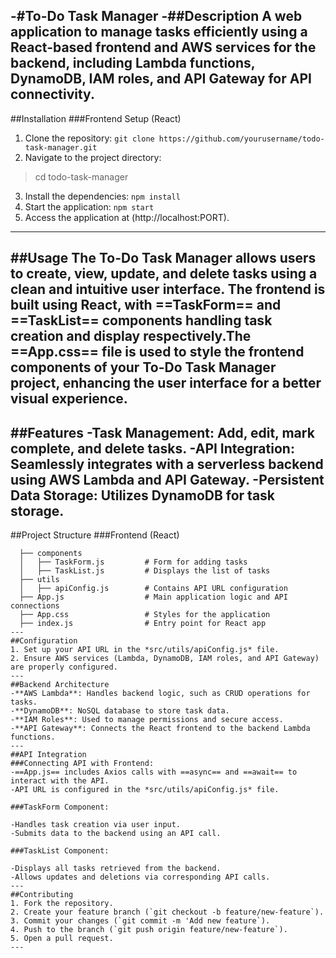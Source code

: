 -#To-Do Task Manager
-##Description
A web application to manage tasks efficiently using a React-based frontend and AWS services for the backend, including Lambda functions, DynamoDB, IAM roles, and API Gateway for API connectivity.
---
##Installation
###Frontend Setup (React)
1. Clone the repository:
`git clone https://github.com/yourusername/todo-task-manager.git`
2. Navigate to the project directory:
> cd todo-task-manager
3. Install the dependencies:
`npm install`
4. Start the application:
`npm start`
5. Access the application at (http://localhost:PORT).
---
##Usage 
The To-Do Task Manager allows users to create, view, update, and delete tasks using a clean and intuitive user interface. The frontend is built using React, with ==TaskForm== and ==TaskList== components handling task creation and display respectively.The ==App.css== file is used to style the frontend components of your To-Do Task Manager project, enhancing the user interface for a better visual experience.
---
##Features
-**Task Management**: Add, edit, mark complete, and delete tasks.
-**API Integration**: Seamlessly integrates with a serverless backend using AWS Lambda and API Gateway.
-**Persistent Data Storage**: Utilizes DynamoDB for task storage.
---
##Project Structure
###Frontend (React)
```/src
  ├── components
  │   ├── TaskForm.js         # Form for adding tasks
  │   ├── TaskList.js         # Displays the list of tasks
  ├── utils
  │   ├── apiConfig.js        # Contains API URL configuration
  ├── App.js                  # Main application logic and API connections
  ├── App.css                 # Styles for the application
  ├── index.js                # Entry point for React app
---
##Configuration
1. Set up your API URL in the *src/utils/apiConfig.js* file.
2. Ensure AWS services (Lambda, DynamoDB, IAM roles, and API Gateway) are properly configured.
---
##Backend Architecture
-**AWS Lambda**: Handles backend logic, such as CRUD operations for tasks.
-**DynamoDB**: NoSQL database to store task data.
-**IAM Roles**: Used to manage permissions and secure access.
-**API Gateway**: Connects the React frontend to the backend Lambda functions.
---
##API Integration
###Connecting API with Frontend:
-==App.js== includes Axios calls with ==async== and ==await== to interact with the API.
-API URL is configured in the *src/utils/apiConfig.js* file.

###TaskForm Component:

-Handles task creation via user input.
-Submits data to the backend using an API call.

###TaskList Component:

-Displays all tasks retrieved from the backend.
-Allows updates and deletions via corresponding API calls.
---
##Contributing
1. Fork the repository.
2. Create your feature branch (`git checkout -b feature/new-feature`).
3. Commit your changes (`git commit -m 'Add new feature`).
4. Push to the branch (`git push origin feature/new-feature`).
5. Open a pull request.
---